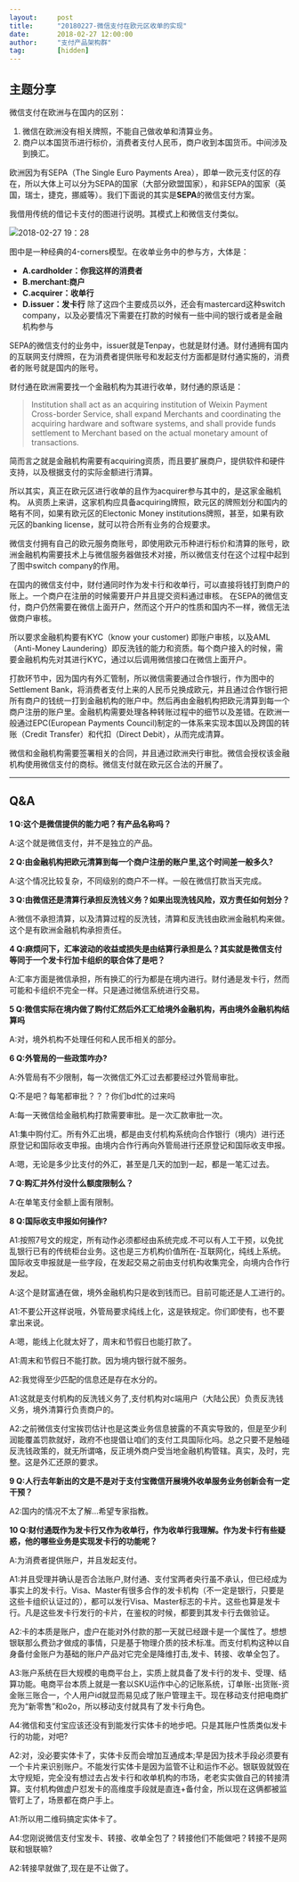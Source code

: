 ```yaml
---
layout:     post 
title:      "20180227-微信支付在欧元区收单的实现"
date:       2018-02-27 12:00:00
author:     "支付产品架构群"
tag:		[hidden] 
---
```


## 主题分享

微信支付在欧洲与在国内的区别：  
1. 微信在欧洲没有相关牌照，不能自己做收单和清算业务。  
2. 商户以本国货币进行标价，消费者支付人民币，商户收到本国货币。中间涉及到换汇。  

欧洲因为有SEPA（The Single Euro Payments Area），即单一欧元支付区的存在，所以大体上可以分为SEPA的国家（大部分欧盟国家），和非SEPA的国家（英国，瑞士，捷克，挪威等）。我们下面说的其实是**SEPA**的微信支付方案。

我借用传统的借记卡支付的图进行说明。其模式上和微信支付类似。

![2018-02-27 19：28](http://static.cocolian.org/img/201802/20180227_192849.png)

图中是一种经典的4-corners模型。在收单业务中的参与方，大体是：

- **A.cardholder：你我这样的消费者**
- **B.merchant:商户**
- **C.acquirer：收单行**
- **D.issuer：发卡行**
除了这四个主要成员以外，还会有mastercard这种switch company，以及必要情况下需要在打款的时候有一些中间的银行或者是金融机构参与

SEPA的微信支付的业务中，issuer就是Tenpay，也就是财付通。财付通拥有国内的互联网支付牌照，在为消费者提供账号和发起支付方面都是财付通实施的，消费者的账号就是国内的账号。

财付通在欧洲需要找一个金融机构为其进行收单，财付通的原话是：

>Institution shall act as an acquiring institution of Weixin Payment Cross-border Service, shall expand Merchants and coordinating the acquiring hardware and software systems, and shall provide funds settlement to Merchant based on the actual monetary amount of transactions.

简而言之就是金融机构需要有acquiring资质，而且要扩展商户，提供软件和硬件支持，以及根据支付的实际金额进行清算。

所以其实，真正在欧元区进行收单的且作为acquirer参与其中的，是这家金融机构。
从资质上来讲，这家机构应具备acquiring牌照，欧元区的牌照划分和国内的略有不同，如果有欧元区的Electonic Money institutions牌照，甚至，如果有欧元区的banking license，就可以符合所有业务的合规要求。

微信支付拥有自己的欧元服务商账号，即使用欧元币种进行标价和清算的账号，欧洲金融机构需要技术上与微信服务器做技术对接，所以微信支付在这个过程中起到了图中switch company的作用。

在国内的微信支付中，财付通同时作为发卡行和收单行，可以直接将钱打到商户的账上。一个商户在注册的时候需要开户并且提交资料通过审核。
在SEPA的微信支付，商户仍然需要在微信上面开户，然而这个开户的性质和国内不一样，微信无法做商户审核。

所以要求金融机构要有KYC（know your customer) 即账户审核，以及AML（Anti-Money Laundering）即反洗钱的能力和资质。每个商户接入的时候，需要金融机构先对其进行KYC，通过以后调用微信接口在微信上面开户。

打款环节中，因为国内有外汇管制，所以微信需要通过合作银行，作为图中的Settlement Bank，将消费者支付上来的人民币兑换成欧元，并且通过合作银行把所有商户的钱统一打到金融机构的账户中。然后再由金融机构把欧元清算到每一个商户注册的账户里。金融机构需要处理各种转账过程中的细节以及差错。在欧洲一般通过EPC(European Payments Council)制定的一体系来实现本国以及跨国的转账（Credit Transfer）和代扣（Direct Debit），从而完成清算。

微信和金融机构需要签署相关的合同，并且通过欧洲央行审批。微信会授权该金融机构使用微信支付的商标。微信支付就在欧元区合法的开展了。

---

## Q&A

**1 Q:这个是微信提供的能力吧？有产品名称吗？**

A:这个就是微信支付，并不是独立的产品。

**2 Q:由金融机构把欧元清算到每一个商户注册的账户里,这个时间差一般多久?**

A:这个情况比较复杂，不同级别的商户不一样。一般在微信打款当天完成。

**3 Q:由微信还是清算行承担反洗钱义务？如果出现洗钱风险，双方责任如何划分？**

A:微信不承担清算，以及清算过程的反洗钱，清算和反洗钱由欧洲金融机构来做。这个是有欧洲金融机构承担责任。

**4 Q:麻烦问下，汇率波动的收益或损失是由结算行承担是么？其实就是微信支付等同于一个发卡行加卡组织的联合体了是吧？**

A:汇率方面是微信承担，所有换汇的行为都是在境内进行。财付通是发卡行，然而可能和卡组织不完全一样。只是通过微信系统进行交易。

**5 Q:微信实际在境内做了购付汇然后外汇汇给境外金融机构，再由境外金融机构结算吗**

A:对，境外机构不处理任何和人民币相关的部分。

**6 Q:外管局的一些政策咋办?**

A:外管局有不少限制，每一次微信汇外汇过去都要经过外管局审批。

Q:不是吧？每笔都审批？？？你们bd忙的过来吗

A:每一天微信给金融机构打款需要审批。是一次汇款审批一次。

A1:集中购付汇。所有外汇出境，都是由支付机构系统向合作银行（境内）进行还原登记和国际收支申报。由境内合作行再向外管局进行还原登记和国际收支申报。

A:嗯，无论是多少比支付的外汇，甚至是几天的加到一起，都是一笔汇过去。

**7 Q:购汇并外付没什么额度限制么？**

A:在单笔支付金额上面有限制。

**8 Q:国际收支申报如何操作?**

A1:按照7号文的规定，所有动作必须都经由系统完成.不可以有人工干预，以免扰乱银行已有的传统柜台业务。这也是三方机构价值所在-互联网化，纯线上系统。国际收支申报就是一些字段，在发起交易之前由支付机构收集完全，向境内合作行发起。

A:这个是财富通在做，境外金融机构只是收到钱而已。目前可能还是人工进行的。

A1:不要公开这样说哦，外管局要求纯线上化，这是铁规定。你们即使有，也不要拿出来说。

A:嗯，能线上化就太好了，周末和节假日也能打款了。

A1:周末和节假日不能打款。因为境内银行就不服务。

A2:我觉得至少匹配的信息还是存在水分的。

A1:这就是支付机构的反洗钱义务了,支付机构对c端用户（大陆公民）负责反洗钱义务，境外清算行负责商户的。

A2:之前微信支付宝挨罚估计也是这类业务信息披露的不真实导致的，但是至少利润能覆盖罚款就好，政府不也提倡让咱们的支付工具国际化吗。总之只要不是触碰反洗钱政策的，就无所谓咯，反正境外商户受当地金融机构管辖。真实，及时，完整。这是外汇还原的要求。

**9 Q:人行去年新出的文是不是对于支付宝微信开展境外收单服务业务创新会有一定干预？**

A2:国内的情况不太了解…希望专家指教。

**10 Q:财付通既作为发卡行又作为收单行，作为收单行我理解。作为发卡行有些疑惑，他的哪些业务是实现发卡行的功能呢？**

A:为消费者提供账户，并且发起支付。

A1:并且受理并确认是否合法账户,财付通、支付宝两者央行虽不承认，但已经成为事实上的发卡行。Visa、Master有很多合作的发卡机构（不一定是银行，只要是这些卡组织认证过的），都可以发行Visa、Master标志的卡片。这些也算是发卡行。凡是这些发卡行发行的卡片，在鉴权的时候，都要到其发卡行去做验证。

A2:卡的本质是账户，虚户在能对外付款的那一天就已经跟卡是一个属性了。想想银联那么费劲才做成的事情，只是基于物理介质的技术标准。而支付机构这种以自身备付金账户为基础的账户产品对它完全是降维打击,发卡、转接、收单全包了。

A3:账户系统在巨大规模的电商平台上，实质上就具备了发卡行的发卡、受理、结算功能。电商平台本质上就是一套以SKU运作中心的记账系统，订单账-出货账-资金账三账合一，个人用户id就显而易见成了账户管理主干。现在移动支付把电商扩充为“新零售”和o2o，所以移动支付就具有了发卡行角色。

A4:微信和支付宝应该还没有到能发行实体卡的地步吧。只是其账户性质类似发卡行的功能，对吧?

A2:对，没必要实体卡了，实体卡反而会增加互通成本;早是因为技术手段必须要有一个卡片来识别账户。不能发行实体卡是因为监管不让和运作不必。银联毁就毁在太守规矩，完全没有想过去占发卡行和收单机构的市场，老老实实做自己的转接清算。支付机构做虚户怼发卡的高维度手段就是直连+备付金，所以现在这俩都被监管盯上了，场景都在商户手上。

A1:所以用二维码搞定实体卡了。

A4:您刚说微信支付宝发卡、转接、收单全包了？转接他们不能做吧？转接不是网联和银联嘛?

A2:转接早就做了,现在是不让做了。
